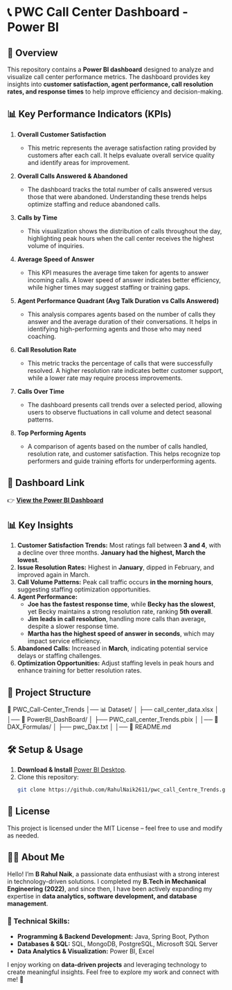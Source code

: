 # 📞 PWC Call Center Dashboard - Power BI  

## 📌 Overview  
This repository contains a **Power BI dashboard** designed to analyze and visualize call center performance metrics. The dashboard provides key insights into **customer satisfaction, agent performance, call resolution rates, and response times** to help improve efficiency and decision-making.  

## 📊 Key Performance Indicators (KPIs)  

1. **Overall Customer Satisfaction**  
   - This metric represents the average satisfaction rating provided by customers after each call. It helps evaluate overall service quality and identify areas for improvement.  

2. **Overall Calls Answered & Abandoned**  
   - The dashboard tracks the total number of calls answered versus those that were abandoned. Understanding these trends helps optimize staffing and reduce abandoned calls.  

3. **Calls by Time**  
   - This visualization shows the distribution of calls throughout the day, highlighting peak hours when the call center receives the highest volume of inquiries.  

4. **Average Speed of Answer**  
   - This KPI measures the average time taken for agents to answer incoming calls. A lower speed of answer indicates better efficiency, while higher times may suggest staffing or training gaps.  

5. **Agent Performance Quadrant (Avg Talk Duration vs Calls Answered)**  
   - This analysis compares agents based on the number of calls they answer and the average duration of their conversations. It helps in identifying high-performing agents and those who may need coaching.  

6. **Call Resolution Rate**  
   - This metric tracks the percentage of calls that were successfully resolved. A higher resolution rate indicates better customer support, while a lower rate may require process improvements.  

7. **Calls Over Time**  
   - The dashboard presents call trends over a selected period, allowing users to observe fluctuations in call volume and detect seasonal patterns.  

8. **Top Performing Agents**  
   - A comparison of agents based on the number of calls handled, resolution rate, and customer satisfaction. This helps recognize top performers and guide training efforts for underperforming agents.  


## 🔗 Dashboard Link  
👉 **[View the Power BI Dashboard](https://github.com/RahulNaik2611/pwc_call_Centre_Trends/blob/main/powerBi_DashBoard/pwc_call_centre_Trends.pbix)**



## 📊 Key Insights  
1. **Customer Satisfaction Trends:** Most ratings fall between **3 and 4**, with a decline over three months. **January had the highest, March the lowest**.  
2. **Issue Resolution Rates:** Highest in **January**, dipped in February, and improved again in March.  
3. **Call Volume Patterns:** Peak call traffic occurs **in the morning hours**, suggesting staffing optimization opportunities.  
4. **Agent Performance:**  
   - **Joe has the fastest response time**, while **Becky has the slowest**, yet Becky maintains a strong resolution rate, ranking **5th overall**.  
   - **Jim leads in call resolution**, handling more calls than average, despite a slower response time.  
   - **Martha has the highest speed of answer in seconds**, which may impact service efficiency.  
5. **Abandoned Calls:** Increased in **March**, indicating potential service delays or staffing challenges.  
6. **Optimization Opportunities:** Adjust staffing levels in peak hours and enhance training for better resolution rates.  

## 📂 Project Structure  
📂 PWC_Call-Center_Trends
│── 📊 Dataset/
│ ├── call_center_data.xlsx
│
│── 📂 PowerBI_DashBoard/
│ ├── PWC_call_center_Trends.pbix
│
│── 📂 DAX_Formulas/
│ ├── pwc_Dax.txt
│
│── 📄 README.md


## 🛠️ Setup & Usage  
1. **Download & Install** [Power BI Desktop](https://powerbi.microsoft.com/).  
2. Clone this repository:  
   ```sh
   git clone https://github.com/RahulNaik2611/pwc_call_Centre_Trends.git

## 📜 License
This project is licensed under the MIT License – feel free to use and modify as needed.


## 👨‍💻 About Me  

Hello! I’m **B Rahul Naik**, a passionate data enthusiast with a strong interest in technology-driven solutions. I completed my **B.Tech in Mechanical Engineering (2022)**, and since then, I have been actively expanding my expertise in **data analytics, software development, and database management**.  

### 🔹 Technical Skills:  
- **Programming & Backend Development:** Java, Spring Boot, Python  
- **Databases & SQL:** SQL, MongoDB, PostgreSQL, Microsoft SQL Server  
- **Data Analytics & Visualization:** Power BI, Excel  

I enjoy working on **data-driven projects** and leveraging technology to create meaningful insights. Feel free to explore my work and connect with me! 🚀  

